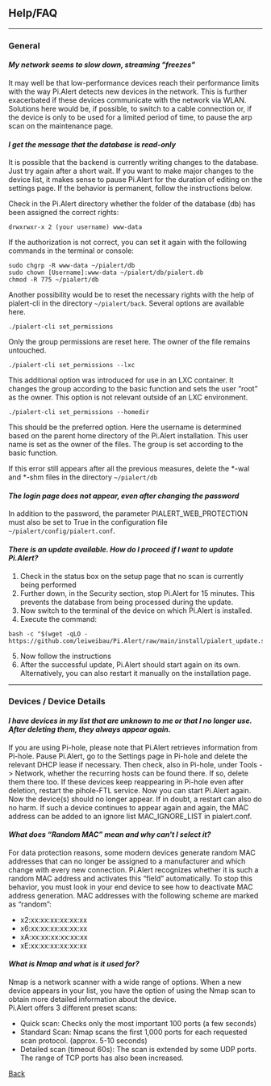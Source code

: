## Help/FAQ

<hr>

### General

#### _My network seems to slow down, streaming "freezes"_

It may well be that low-performance devices reach their performance limits with the way Pi.Alert detects new devices in the network. This is further exacerbated if these devices 
communicate with the network via WLAN. Solutions here would be, if possible, to switch to a cable connection or, if the device is only to be used for a limited period of time, 
to pause the arp scan on the maintenance page.


#### _I get the message that the database is read-only_

It is possible that the backend is currently writing changes to the database. Just try again after a short wait. If you want to make major changes to the device list, it makes 
sense to pause Pi.Alert for the duration of editing on the settings page. If the behavior is permanent, follow the instructions below. 

Check in the Pi.Alert directory whether the folder of the database (db) has been assigned the correct rights:

```
drwxrwxr-x 2 (your username) www-data
```

If the authorization is not correct, you can set it again with the following commands in the terminal or console:

```
sudo chgrp -R www-data ~/pialert/db
sudo chown [Username]:www-data ~/pialert/db/pialert.db
chmod -R 775 ~/pialert/db
```

Another possibility would be to reset the necessary rights with the help of pialert-cli in the directory `~/pialert/back`. Several options are available here.

```
./pialert-cli set_permissions
```

Only the group permissions are reset here. The owner of the file remains untouched.

```
./pialert-cli set_permissions --lxc
```

This additional option was introduced for use in an LXC container. It changes the group according to the basic function and sets the user “root” as the owner. This option is not 
relevant outside of an LXC environment.

```
./pialert-cli set_permissions --homedir
```

This should be the preferred option. Here the username is determined based on the parent home directory of the Pi.Alert installation. This user name is set as the owner of the files. 
The group is set according to the basic function.

If this error still appears after all the previous measures, delete the \*-wal and \*-shm files in the directory `~/pialert/db`


#### _The login page does not appear, even after changing the password_

In addition to the password, the parameter PIALERT_WEB_PROTECTION must also be set to True in the configuration file `~/pialert/config/pialert.conf`.


#### _There is an update available. How do I proceed if I want to update Pi.Alert?_

1. Check in the status box on the setup page that no scan is currently being performed
2. Further down, in the Security section, stop Pi.Alert for 15 minutes. This prevents the database from being processed during the update.
3. Now switch to the terminal of the device on which Pi.Alert is installed.
4. Execute the command: 
```
bash -c "$(wget -qLO - https://github.com/leiweibau/Pi.Alert/raw/main/install/pialert_update.sh)"
```
5. Now follow the instructions
6. After the successful update, Pi.Alert should start again on its own. Alternatively, you can also restart it manually on the installation page.

<hr>

### Devices / Device Details

#### _I have devices in my list that are unknown to me or that I no longer use. After deleting them, they always appear again._

If you are using Pi-hole, please note that Pi.Alert retrieves information from Pi-hole. Pause Pi.Alert, go to the Settings page in Pi-hole and delete the relevant DHCP lease if necessary. 
Then check, also in Pi-hole, under Tools -> Network, whether the recurring hosts can be found there. If so, delete them there too. If these devices keep reappearing in Pi-hole even after 
deletion, restart the pihole-FTL service. Now you can start Pi.Alert again. Now the device(s) should no longer appear. If in doubt, a restart can also do no harm. If such a device continues 
to appear again and again, the MAC address can be added to an ignore list MAC_IGNORE_LIST in pialert.conf.


#### _What does “Random MAC” mean and why can't I select it?_

For data protection reasons, some modern devices generate random MAC addresses that can no longer be assigned to a manufacturer and which change with every new connection. Pi.Alert 
recognizes whether it is such a random MAC address and activates this “field” automatically. To stop this behavior, you must look in your end device to see how to deactivate MAC address 
generation. MAC addresses with the following scheme are marked as “random”: 									
* x2:xx:xx:xx:xx:xx:xx
* x6:xx:xx:xx:xx:xx:xx
* xA:xx:xx:xx:xx:xx:xx
* xE:xx:xx:xx:xx:xx:xx


#### _What is Nmap and what is it used for?_

Nmap is a network scanner with a wide range of options. When a new device appears in your list, you have the option of using the Nmap scan to obtain more detailed information about the device. 									
Pi.Alert offers 3 different preset scans: 									
- Quick scan: Checks only the most important 100 ports (a few seconds)
- Standard Scan: Nmap scans the first 1,000 ports for each requested scan protocol. (approx. 5-10 seconds)
- Detailed scan (timeout 60s): The scan is extended by some UDP ports. The range of TCP ports has also been increased.


[Back](https://github.com/leiweibau/Pi.Alert)
